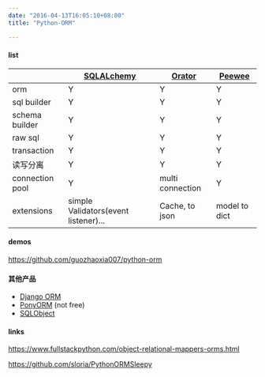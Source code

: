 ```yaml
---
date: "2016-04-13T16:05:10+08:00"
title: "Python-ORM"

---
```

#### list
||[SQLALchemy](http://docs.sqlalchemy.org/en/rel_1_0/contents.html)|[Orator](https://orator-orm.com/docs/0.8/basic_usage.html)|[Peewee](http://docs.peewee-orm.com/en/latest/index.html)|
|---|---|---|---|
|orm|Y|Y|Y|
|sql builder|Y|Y|Y|
|schema builder|Y|Y|Y|
|raw sql|Y|Y|Y|
|transaction|Y|Y|Y|
|读写分离|Y|Y|Y|
|connection pool|Y|multi connection|Y|
|extensions|simple Validators(event listener)...|Cache, to json|model to dict|

#### demos
https://github.com/guozhaoxia007/python-orm

#### 其他产品
- [Django ORM](https://docs.djangoproject.com/ja/1.9/topics/db/)
- [PonyORM](https://ponyorm.com/) (not free)
- [SQLObject](http://www.sqlobject.org/)

#### links
https://www.fullstackpython.com/object-relational-mappers-orms.html

https://github.com/sloria/PythonORMSleepy

